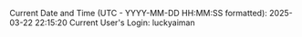 Current Date and Time (UTC - YYYY-MM-DD HH:MM:SS formatted): 2025-03-22 22:15:20
Current User's Login: luckyaiman
